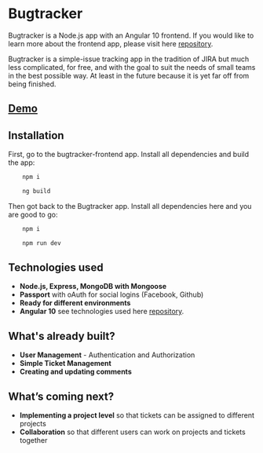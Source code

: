 # Bugtracker

Bugtracker is a Node.js app with an Angular 10 frontend. If you would like to learn more about the frontend app, please visit here [repository](https://github.com/vladimirvoth/bugtracker-frontend 'repository').

Bugtracker is a simple-issue tracking app in the tradition of JIRA but much less complicated, for free, and with the goal to suit the needs of small teams in the best possible way. At least in the future because it is yet far off from being finished.

## [Demo](https://my-bugtracker.herokuapp.com/ 'Demo')

## Installation

First, go to the bugtracker-frontend app. Install all dependencies and build the app:

```bash
    npm i
```

```bash
    ng build
```

Then got back to the Bugtracker app. Install all dependencies here and you are good to go:

```bash
    npm i
```

```bash
    npm run dev
```

## Technologies used

- **Node.js, Express, MongoDB with Mongoose**
- **Passport** with oAuth for social logins (Facebook, Github)
- **Ready for different environments**
- **Angular 10** see technologies used here [repository](https://github.com/vladimirvoth/bugtracker-frontend 'repository').

## What's already built?

- **User Management** - Authentication and Authorization
- **Simple Ticket Management**
- **Creating and updating comments**

## What’s coming next?

- **Implementing a project level** so that tickets can be assigned to different projects
- **Collaboration** so that different users can work on projects and tickets together
